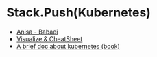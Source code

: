 # Stack.Push(Kubernetes\)

- [Anisa - Babaei](babaei/index.md)
- [Visualize & CheatSheet](cheatsheet/index.md)
- [A brief doc about kubernetes (book)](refs/k8s-cs.pdf)
